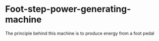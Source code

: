 # Foot-step-power-generating-machine
The principle behind this machine is to produce energy from a foot pedal
